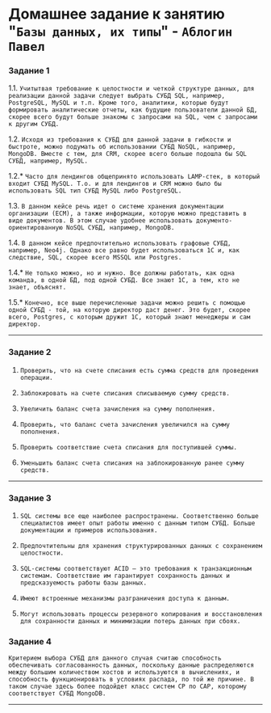 # Домашнее задание к занятию "`Базы данных, их типы`" - `Аблогин Павел`

### Задание 1

1.1. `Учитытвая требование к целостности и четкой структуре данных, для реализации данной задачи следует выбрать СУБД SQL, например, PostgreSQL, MySQL и т.п. Кроме того, аналитики, которые будут формировать аналитические отчеты, как будущие пользователи данной БД, скорее всего будут больше знакомы с запросами на SQL, чем с запросами к другим СУБД.`

1.2. `Исходя из требования к СУБД для данной задачи в гибкости и быстроте, можно подумать об использовании СУБД NoSQL, например, MongoDB. Вместе с тем, для CRM, скорее всего больше подошла бы SQL СУБД, например, MySQL.`

1.2.* `Часто для лендингов общепринято использовать LAMP-стек, в который входит СУБД MySQL. Т.о. и для лендингов и CRM можно было бы использовать SQL тип СУБД MySQL либо PostgreSQL.`

1.3. `В данном кейсе речь идет о системе хранения документации организации (ECM), а также информации, которую можно представить в виде документов. В этом случае удобнее использовать документо-ориентированную NoSQL СУБД, например, MongoDB.`

1.4. `В данном кейсе предпочтительно использовать графовые СУБД, например, Neo4j. Однако все равно будет использоваться 1С и, как следствие, SQL, скорее всего MSSQL или Postgres.`

1.4.* `Не только можно, но и нужно. Все должны работать, как одна команда, в одной БД, под одной СУБД. Все знают 1С, а тем, кто не знает, объяснят. `

1.5.* `Конечно, все выше перечисленные задачи можно решить с помощью одной СУБД - той, на которую директор даст денег. Это будет, скорее всего, Postgres, с которым дружит 1С, который знают менеджеры и сам директор.`

---

### Задание 2

1. `Проверить, что на счете списания есть сумма средств для проведения операции.`

2. `Заблокировать на счете списания списываемую сумму средств.`

3. `Увеличить баланс счета зачисления на сумму пополнения.`

4. `Проверить, что баланс счета зачисления увеличился на сумму пополнения.`

5. `Проверить соответствие счета списания для поступившей суммы.`

6. `Уменьшить баланс счета списания на заблокированную ранее сумму средств.` 

---

### Задание 3

1. `SQL системы все еще наиболее распространены. Соответственно больше специалистов имеет опыт работы именно с данным типом СУБД. Больше документации и примеров использования.`

2. `Предпочтительны для хранения структурированных данных с сохранением целостности.`

3. `SQL-системы соответствуют ACID — это требования к транзакционным системам. Соответствие им гарантирует сохранность данных и предсказуемость работы базы данных.`

4. `Имеют встроенные механизмы разграничения доступа к данным.`

5. `Могут использовать процессы резервного копирования и восстановления для сохранности данных и минимизации потерь данных при сбоях.`


### Задание 4


`Критерием выбора СУБД для данного случая считаю способность обеспечивать согласованность данных, поскольку данные распределяются между большим количеством хостов и используются в вычислениях, и способность функционировать в условиях распада, по той же причине. В таком случае здесь более подойдет класс систем CP по CAP, которому соответствует СУБД MongoDB.`

---

